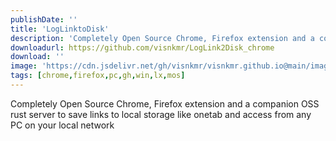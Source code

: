 ```yaml
---
publishDate: ''
title: 'LogLinktoDisk'
description: 'Completely Open Source Chrome, Firefox extension and a companion OSS rust server to save links to local storage like onetab and access from any PC on your local network.'
downloadurl: https://github.com/visnkmr/LogLink2Disk_chrome
download: ''
image: 'https://cdn.jsdelivr.net/gh/visnkmr/visnkmr.github.io@main/images'
tags: [chrome,firefox,pc,gh,win,lx,mos]
---
```


Completely Open Source Chrome, Firefox extension and a companion OSS rust server to save links to local storage like onetab and access from any PC on your local network